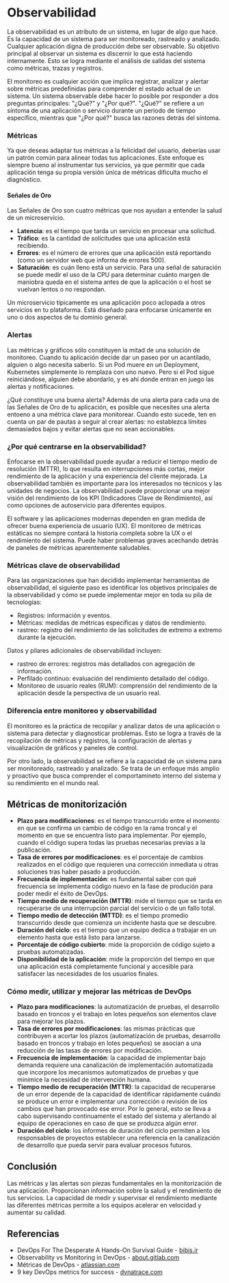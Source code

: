 # Observabilidad
La observabilidad es un atributo de un sistema, en lugar de algo que hace. Es la capacidad de un sistema para ser monitoreado, rastreado y analizado. Cualquier aplicación digna de producción debe ser observable. Su objetivo principal al observar un sistema es discernir lo que está haciendo internamente. Esto se logra mediante el análisis de salidas del sistema como métricas, trazas y registros.

El monitoreo es cualquier acción que implica registrar, analizar y alertar sobre métricas predefinidas para comprender el estado actual de un sistema. Un sistema observable debe hacer lo posible por responder a dos preguntas principales: "¿Qué?" y "¿Por qué?". "¿Qué?" se refiere a un síntoma de una aplicación o servicio durante un periodo de tiempo específico, mientras que "¿Por qué?" busca las razones detrás del síntoma.

### Métricas
Ya que deseas adaptar tus métricas a la felicidad del usuario, deberías usar un patrón común para alinear todas tus aplicaciones. Este enfoque es siempre bueno al instrumentar tus servicios, ya que permitir que cada aplicación tenga su propia versión única de métricas dificulta mucho el diagnóstico.

#### Señales de Oro
Las Señales de Oro son cuatro métricas que nos ayudan a entender la salud de un microservicio.
- **Latencia**: es el tiempo que tarda un servicio en procesar una solicitud.
- **Tráfico**: es la cantidad de solicitudes que una aplicación está recibiendo.
- **Errores**: es el número de errores que una aplicación está reportando (como un servidor web que informa de errores 500).
- **Saturación**: es cuán lleno está un servicio. Para una señal de saturación se puede medir el uso de la CPU para determinar cuánto margen de maniobra queda en el sistema antes de que la aplicación o el host se vuelvan lentos o no respondan.

Un microservicio típicamente es una aplicación poco aclopada a otros servicios en tu plataforma. Está diseñado para enfocarse únicamente en uno o dos aspectos de tu dominio general.

### Alertas
Las métricas y gráficos sólo constituyen la mitad de una solución de monitoreo. Cuando tu aplicación decide dar un paseo por un acantilado, alguien o algo necesita saberlo. Si un Pod muere en un Deployment, Kubernetes simplemente lo remplaza con uno nuevo. Pero si el Pod sigue reiniciándose, alguien debe abordarlo, y es ahí donde entran en juego las alertas y notificaciones.

¿Qué constituye una buena alerta? Además de una alerta para cada una de las Señales de Oro de tu aplicación, es posible que necesites una alerta entoeno a una métrica clave para monitorear. Cuando esto sucede, ten en cuenta un par de pautas a seguir al crear alertas: no establezca límites demasiados bajos y evitar alertas que no sean accionables.

### ¿Por qué centrarse en la observabilidad?
Enfocarse en la observabilidad puede ayudar a reducir el tiempo medio de resolución (MTTR), lo que resulta en interrupciones más cortas, mejor rendimiento de la aplicación y una experiencia del cliente mejorada. La observabilidad también es importante para los interesados no técnicos y las unidades de negocios. La observabilidad puede proporcionar una mejor visión del rendimiento de los KPI (Indicadores Clave de Rendimiento), así como opciones de autoservicio para diferentes equipos.

El software y las aplicaciones modernas dependen en gran medida de ofrecer buena experiencia de usuario (UX). El monitoreo de métricas estáticas no siempre contará la historia completa sobre la UX o el rendimiento del sistema. Puede haber problemas graves acechando detrás de paneles de métricas aparentemente saludables.

### Métricas clave de observabilidad
Para las organizaciones que han decidido implementar herramientas de observabilidad, el siguiente paso es identificar los objetivos principales de la observabilidad y cómo se puede implementar mejor en toda su pila de tecnologías:
- Registros: información y eventos.
- Métricas: medidas de métricas específicas y datos de rendimiento.
- rastreo: registro del rendimiento de las solicitudes de extremo a extremo durante la ejecución.

Datos y pilares adicionales de observabilidad incluyen:
- rastreo de errores: registros más detallados con agregación de información.
- Perfilado continuo: evaluación del rendimiento detallado del código.
- Monitoreo de usuario reales (RUM): comprensión del rendimiento de la aplicación desde la perspectiva de un usuario real.

### Diferencia entre monitoreo y observabilidad
El monitoreo es la práctica de recopilar y analizar datos de una aplicación o sistema para detectar y diagnosticar problemas. Esto se logra a través de la recopilación de métricas y registros, la configuración de alertas y visualización de gráficos y paneles de control.

Por otro lado, la observabilidad se refiere a la capacidad de un sistema para ser monitoreado, rastreado y analizado. Se trata de un enfoque más amplio y proactivo que busca comprender el comportamineto interno del sistema y su rendimiento en el mundo real.

## Métricas de monitorización
- **Plazo para modificaciones**: es el tiempo transcurrido entre el momento en que se confirma un cambio de código en la rama troncal y el momento en que se encuentra listo para implementar. Por ejemplo, cuando el código supera todas las pruebas necesarias previas a la publicación.
- **Tasa de errores por modificaciones**: es el porcentaje de cambios realizados en el código que requieren una corrección inmediata u otras soluciones tras haber pasado a producción.
- **Frecuencia de implementación**: es fundamental saber con qué frecuencia se implementa código nuevo en la fase de produción para poder medir el éxito de DevOps.
- **Tiempo medio de recuperación (MTTR)**: mide el tiempo que se tarda en recuperarse de una interrupción parcial del servicio o de un fallo total.
- **Tiempo medio de detección (MTTD)**: es el tiempo promedio transcurrido desde que comienza un incidente hasta que se descubre.
- **Duración del ciclo**: es el tiempo que un equipo dedica a trabajar en un elemento hasta que está listo para lanzarse.
- **Porcentaje de código cubierto**: mide la proporción de código sujeto a pruebas automatizadas.
- **Disponibilidad de la aplicación**: mide la proporción del tiempo en que una aplicación está completamente funcional y accesible para satisfacer las necesidades de los usuarios finales.

### Cómo medir, utilizar y mejorar las métricas de DevOps
- **Plazo para modificaciones**: la automatización de pruebas, el desarrollo basado en troncos y el trabajo en lotes pequeños son elementos clave para mejorar los plazos.
- **Tasa de errores por modificaciones**: las mismas prácticas que contribuyen a acortar los plazos (automatización de pruebas, desarrollo basado en troncos y trabajo en lotes pequeños) se asocian a una reducción de las tasas de errores por modificación.
- **Frecuencia de implementación**: la capacidad de implementar bajo demanda requiere una canalización de implementación automatizada que incorpore los mecanismos automatizados de pruebas y que minimice la necesidad de intervención humana.
- **Tiempo medio de recuperación (MTTR)**: la capacidad de recuperarse de un error depende de la capacidad de identificar rápidamente cuándo se produce un error e implementar una corrección o revisión de los cambios que han provocado ese error. Por lo general, esto se lleva a cabo supervisando continuamente el estado del sistema y alertando al equipo de operaciones en caso de que se produzca algún error.
- **Duración del ciclo**: los informes de duración del ciclo permiten a los responsables de proyectos establecer una referencia en la canalización de desarrollo que pueda servir para evaluar procesos futuros.

## Conclusión
Las métricas y las alertas son piezas fundamentales en la monitorización de una aplicación. Proporcionan información sobre la salud y el rendimiento de tus servicios. La capacidad de medir y supervisar el rendimiento mediante las diferentes métricas permite a los equipos acelerar en velocidad y aumentar su calidad.

## Referencias
- DevOps For The Desperate A Hands-On Survival Guide - [bibis.ir](https://bibis.ir/science-books/programming/2022/Devops%20For%20The%20Desperate%20A%20Hands-On%20Survival%20Guide%20by%20Bradley%20Smith_bibis.ir.pdf)
- Observability vs Monitoring in DevOps - [about.gitlab.com](https://about.gitlab.com/blog/2022/06/14/observability-vs-monitoring-in-devops/)
- Métricas de DevOps - [atlassian.com](https://www.atlassian.com/es/devops/frameworks/devops-metrics)
- 9 key DevOps metrics for success - [dynatrace.com](https://www.dynatrace.com/news/blog/devops-metrics-for-success/)
